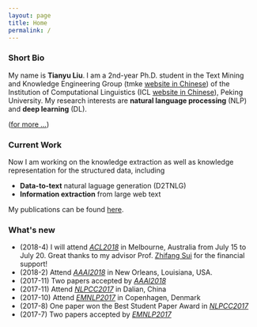 ```yaml
---
layout: page
title: Home
permalink: /
---
```

### Short Bio 
My name is **Tianyu Liu**. I am a 2nd-year Ph.D. student in the Text Mining and Knowledge Engineering Group (tmke [website in Chinese](http://tmke.pku.edu.cn/)) of the Institution of Computational Linguistics (ICL [website in Chinese](http://icl.pku.edu.cn/)), Peking University. My research interests are **natural language processing** (NLP) and **deep learning** (DL). 

([for more ...](/about))


### Current Work
Now I am working on the knowledge extraction as well as knowledge representation for the structured data, including
+  **Data-to-text** natural laguage generation (D2TNLG)
+ **Information extraction** from large web text

My publications can be found [here](/publications).

### What's new
+ (2018-4)  I will attend [*ACL2018*](http://acl2018.org/) in Melbourne, Australia from July 15 to July 20. Great thanks to my advisor Prof. [Zhifang Sui](http://icl.pku.edu.cn/members/szf/szf-en.html) for the financial support!
+ (2018-2)  Attend [*AAAI2018*](https://aaai.org/Conferences/AAAI-18/) in New Orleans, Louisiana, USA. 
+ (2017-11) Two papers accepted by [*AAAI2018*](https://aaai.org/Conferences/AAAI-18/)
+ (2017-11) Attend [*NLPCC2017*](http://tcci.ccf.org.cn/conference/2017/) in Dalian, China
+ (2017-10) Attend [*EMNLP2017*](http://emnlp2017.net/) in Copenhagen, Denmark
+ (2017-8) One paper won the Best Student Paper Award in [*NLPCC2017*](http://tcci.ccf.org.cn/conference/2017/)
+ (2017-7) Two papers accepted by [*EMNLP2017*](http://emnlp2017.net/)
